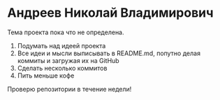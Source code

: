 # Андреев Николай Владимирович

Тема проекта пока что не определена.

1. Подумать над идеей проекта
2. Все идеи и мысли выписывать в README.md, попутно делая коммиты и загружая их на GitHub
3. Сделать несколько коммитов
4. Пить меньше кофе

Проверю репозитории в течение недели!
